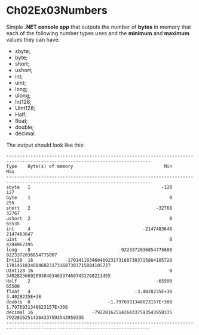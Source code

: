 # Ch02Ex03Numbers
Simple **.NET console app** that outputs the number of **bytes** in memory that each of the following number types uses and the **minimum** and **maximum** values they can have: 
* sbyte;
* byte;
* short;
* ushort;
* int;
* uint;
* long;
* ulong;
* Int128;
* UInt128;
* Half;
* float;
* double;
* decimal.

The output should look like this:
```
----------------------------------------------------------------------------------------------------------------------------
Type    Byte(s) of memory                                  Min                                              Max
----------------------------------------------------------------------------------------------------------------------------     
sbyte   1                                                 -128                                              127
byte    1                                                    0                                              255
short   2                                               -32768                                            32767
ushort  2                                                    0                                            65535
int     4                                          -2147483648                                       2147483647
uint    4                                                    0                                       4294967295
long    8                                 -9223372036854775808                              9223372036854775807
Int128  16            -170141183460469231731687303715884105728          170141183460469231731687303715884105727
UInt128 16                                                   0          340282366920938463463374607431768211455
Half    2                                               -65500                                            65500
float   4                                       -3.4028235E+38                                    3.4028235E+38
double  8                             -1.7976931348623157E+308                          1.7976931348623157E+308
decimal 16                      -79228162514264337593543950335                    79228162514264337593543950335
----------------------------------------------------------------------------------------------------------------------------
```
